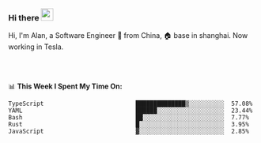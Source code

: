 ### Hi there <img src="https://media.giphy.com/media/hvRJCLFzcasrR4ia7z/giphy.gif" width="25px">

<!-- ![visitors](https://visitor-badge.glitch.me/badge?page_id=dislfyer.dislfyer) -->

Hi, I'm Alan, a Software Engineer 🚀 from China, 🏠 base in shanghai. Now working in Tesla.

<br/>
<br/>

📊 **This Week I Spent My Time On:**


<!--START_SECTION:waka-->

```text
TypeScript                          ██████████████▒░░░░░░░░░░  57.08%
YAML                                ██████░░░░░░░░░░░░░░░░░░░  23.44%
Bash                                ██░░░░░░░░░░░░░░░░░░░░░░░  7.77%
Rust                                █░░░░░░░░░░░░░░░░░░░░░░░░  3.95%
JavaScript                          ▓░░░░░░░░░░░░░░░░░░░░░░░░  2.85%
```

<!--END_SECTION:waka-->

<!--
**About Me:**
 -->
